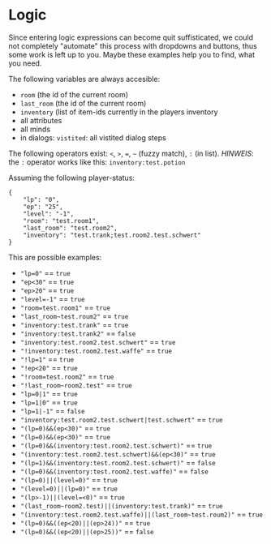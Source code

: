 # Logic

Since entering logic expressions can become quit suffisticated, we could not
completely "automate" this process with dropdowns and buttons, thus some work is
left up to you. Maybe these examples help you to find, what you need. 

The following variables are always accesible: 
- `room` (the id of the current room) 
- `last_room` (the id of the current room) 
- `inventory` (list of item-ids currently in the players inventory
- all attributes 
- all minds 
- in dialogs: `vistited`: all vistited dialog steps 

The following operators exist: `<`, `>`, `=`, `~` (fuzzy match), `:` (in list).
*HINWEIS*: the `:` operator works like this: `inventory:test.potion` 

Assuming the following player-status: 
```
{
    "lp": "0",
    "ep": "25",
    "level": "-1",
    "room": "test.room1",
    "last_room": "test.room2",
    "inventory": "test.trank;test.room2.test.schwert"
}
```

This are possible examples: 

- `"lp=0"` == `true`
- `"ep<30"` == `true`
- `"ep>20"` == `true`
- `"level=-1"` == `true`
- `"room=test.room1"` == `true`
- `"last_room~test.roum2"` == `true`
- `"inventory:test.trank"` == `true`
- `"inventory:test.trank2"` == `false`
- `"inventory:test.room2.test.schwert"` == `true`
- `"!inventory:test.room2.test.waffe"` == `true`
- `"!lp=1"` == `true`
- `"!ep<20"` == `true`
- `"!room=test.room2"` == `true`
- `"!last_room~room2.test"` == `true`
- `"lp=0|1"` == `true`
- `"lp=1|0"` == `true`
- `"lp=1|-1"` == `false`
- `"inventory:test.room2.test.schwert|test.schwert"` == `true`
- `"(lp=0)&&(ep<30)"` == `true`
- `"(lp=0)&&(ep<30)"` == `true`
- `"(lp=0)&&(inventory:test.room2.test.schwert)"` == `true`
- `"(inventory:test.room2.test.schwert)&&(ep<30)"` == `true`
- `"(lp=1)&&(inventory:test.room2.test.schwert)"` == `false`
- `"(lp=0)&&(inventory:test.room2.test.waffe)"` == `false`
- `"(lp=0)||(level=0)"` == `true`
- `"(level=0)||(lp=0)"` == `true`
- `"(lp>-1)||(level=<0)"` == `true`
- `"(last_room~room2.test)||(inventory:test.trank)"` == `true`
- `"(inventory:test.room2.test.waffe)||(last_room~test.roum2)"` == `true`
- `"(lp=0)&&((ep<20)||(ep>24))"` == `true`
- `"(lp=0)&&((ep<20)||(ep>25))"` == `false`

